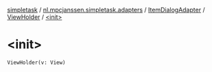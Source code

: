 [simpletask](../../../index.md) / [nl.mpcjanssen.simpletask.adapters](../../index.md) / [ItemDialogAdapter](../index.md) / [ViewHolder](index.md) / [&lt;init&gt;](.)

# &lt;init&gt;

`ViewHolder(v: View)`